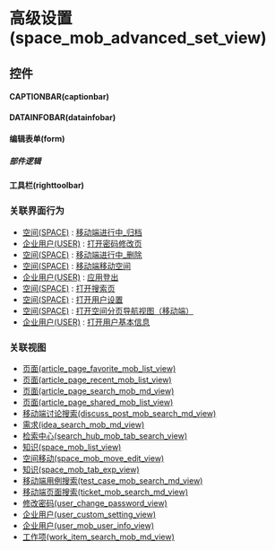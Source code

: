 # 高级设置(space_mob_advanced_set_view)  <!-- {docsify-ignore-all} -->



## 控件
#### CAPTIONBAR(captionbar)
#### DATAINFOBAR(datainfobar)
#### 编辑表单(form)

##### 部件逻辑
#### 工具栏(righttoolbar)


### 关联界面行为
  * [空间(SPACE)](module/Wiki/space) : [移动端进行中_归档](module/Wiki/space#界面行为)
  * [企业用户(USER)](module/Base/user) : [打开密码修改页](module/Base/user#界面行为)
  * [空间(SPACE)](module/Wiki/space) : [移动端进行中_删除](module/Wiki/space#界面行为)
  * [空间(SPACE)](module/Wiki/space) : [移动端移动空间](module/Wiki/space#界面行为)
  * [企业用户(USER)](module/Base/user) : [应用登出](module/Base/user#界面行为)
  * [空间(SPACE)](module/Wiki/space) : [打开搜索页](module/Wiki/space#界面行为)
  * [空间(SPACE)](module/Wiki/space) : [打开用户设置](module/Wiki/space#界面行为)
  * [空间(SPACE)](module/Wiki/space) : [打开空间分页导航视图（移动端）](module/Wiki/space#界面行为)
  * [企业用户(USER)](module/Base/user) : [打开用户基本信息](module/Base/user#界面行为)

### 关联视图
  * [页面(article_page_favorite_mob_list_view)](app/view/article_page_favorite_mob_list_view)
  * [页面(article_page_recent_mob_list_view)](app/view/article_page_recent_mob_list_view)
  * [页面(article_page_search_mob_md_view)](app/view/article_page_search_mob_md_view)
  * [页面(article_page_shared_mob_list_view)](app/view/article_page_shared_mob_list_view)
  * [移动端讨论搜索(discuss_post_mob_search_md_view)](app/view/discuss_post_mob_search_md_view)
  * [需求(idea_search_mob_md_view)](app/view/idea_search_mob_md_view)
  * [检索中心(search_hub_mob_tab_search_view)](app/view/search_hub_mob_tab_search_view)
  * [知识(space_mob_list_view)](app/view/space_mob_list_view)
  * [空间移动(space_mob_move_edit_view)](app/view/space_mob_move_edit_view)
  * [知识(space_mob_tab_exp_view)](app/view/space_mob_tab_exp_view)
  * [移动端用例搜索(test_case_mob_search_md_view)](app/view/test_case_mob_search_md_view)
  * [移动端页面搜索(ticket_mob_search_md_view)](app/view/ticket_mob_search_md_view)
  * [修改密码(user_change_password_view)](app/view/user_change_password_view)
  * [企业用户(user_custom_setting_view)](app/view/user_custom_setting_view)
  * [企业用户(user_mob_user_info_view)](app/view/user_mob_user_info_view)
  * [工作项(work_item_search_mob_md_view)](app/view/work_item_search_mob_md_view)

<script>
 const { createApp } = Vue
  createApp({
    data() {
      return {

      }
    }
  }).use(ElementPlus).mount('#app')
</script>